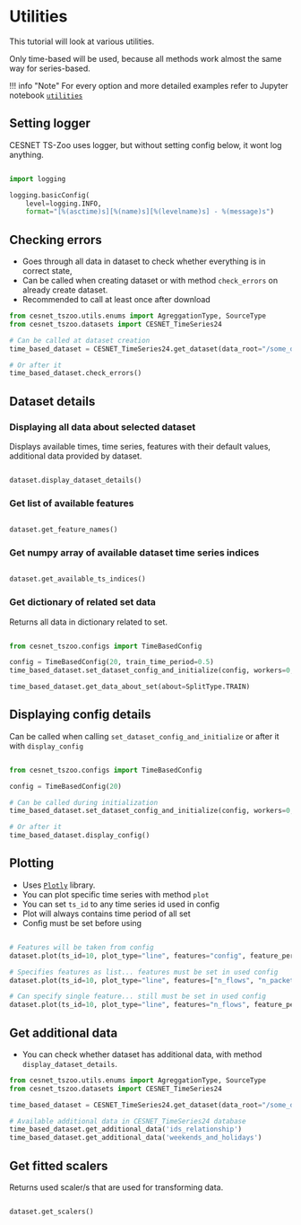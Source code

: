 # Utilities

This tutorial will look at various utilities.

Only time-based will be used, because all methods work almost the same way for series-based.

!!! info "Note"
    For every option and more detailed examples refer to Jupyter notebook [`utilities`](https://github.com/CESNET/cesnet-tszoo/blob/main/tutorial_notebooks/utilities.ipynb)

## Setting logger
CESNET TS-Zoo uses logger, but without setting config below, it wont log anything.

```python

import logging                                                                       

logging.basicConfig(
    level=logging.INFO,
    format="[%(asctime)s][%(name)s][%(levelname)s] - %(message)s")

```

## Checking errors
- Goes through all data in dataset to check whether everything is in correct state,
- Can be called when creating dataset or with method `check_errors` on already create dataset.
- Recommended to call at least once after download

```python
from cesnet_tszoo.utils.enums import AgreggationType, SourceType
from cesnet_tszoo.datasets import CESNET_TimeSeries24                                                                

# Can be called at dataset creation
time_based_dataset = CESNET_TimeSeries24.get_dataset(data_root="/some_directory/", source_type=SourceType.IP_ADDRESSES_SAMPLE, aggregation=AgreggationType.AGG_1_DAY, is_series_based=False, check_errors=True)

# Or after it
time_based_dataset.check_errors()

```

## Dataset details
### Displaying all data about selected dataset
Displays available times, time series, features with their default values, additional data provided by dataset.

```python

dataset.display_dataset_details()

```

### Get list of available features

```python

dataset.get_feature_names()

```

### Get numpy array of available dataset time series indices

```python

dataset.get_available_ts_indices()

```

### Get dictionary of related set data
Returns all data in dictionary related to set.

```python

from cesnet_tszoo.configs import TimeBasedConfig   

config = TimeBasedConfig(20, train_time_period=0.5)
time_based_dataset.set_dataset_config_and_initialize(config, workers=0, display_config_details=False)

time_based_dataset.get_data_about_set(about=SplitType.TRAIN)

```

## Displaying config details
Can be called when calling `set_dataset_config_and_initialize` or after it with `display_config`

```python

from cesnet_tszoo.configs import TimeBasedConfig   

config = TimeBasedConfig(20)

# Can be called during initialization
time_based_dataset.set_dataset_config_and_initialize(config, workers=0, display_config_details=True)

# Or after it
time_based_dataset.display_config()

```

## Plotting
- Uses [`Plotly`](https://plotly.com/python/) library.
- You can plot specific time series with method `plot`
- You can set `ts_id` to any time series id used in config
- Plot will always contains time period of all set
- Config must be set before using

```python

# Features will be taken from config
dataset.plot(ts_id=10, plot_type="line", features="config", feature_per_plot=True, time_format="datetime", use_scalers=True)

# Specifies features as list... features must be set in used config
dataset.plot(ts_id=10, plot_type="line", features=["n_flows", "n_packets"], feature_per_plot=True, time_format="datetime", use_scalers=True)

# Can specify single feature... still must be set in used config
dataset.plot(ts_id=10, plot_type="line", features="n_flows", feature_per_plot=True, time_format="datetime", use_scalers=True)

```

## Get additional data
- You can check whether dataset has additional data, with method `display_dataset_details`.

```python
from cesnet_tszoo.utils.enums import AgreggationType, SourceType
from cesnet_tszoo.datasets import CESNET_TimeSeries24                                                                

time_based_dataset = CESNET_TimeSeries24.get_dataset(data_root="/some_directory/", source_type=SourceType.IP_ADDRESSES_SAMPLE, aggregation=AgreggationType.AGG_1_DAY, is_series_based=False, display_details=True)

# Available additional data in CESNET_TimeSeries24 database
time_based_dataset.get_additional_data('ids_relationship')
time_based_dataset.get_additional_data('weekends_and_holidays')

```

## Get fitted scalers
Returns used scaler/s that are used for transforming data.

```python

dataset.get_scalers()

```